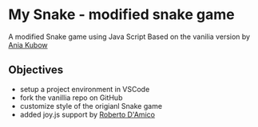 # My Snake - modified snake game 
A modified Snake game using Java Script
Based on the vanilia version by [Ania Kubow](https://github.com/kubowania/Nokia3310-Snake)

## Objectives
* setup a project environment in VSCode
* fork the vanillia repo on GitHub
* customize style of the origianl Snake game
* added joy.js support by [Roberto D'Amico](https://github.com/bobboteck/JoyStick)


 

